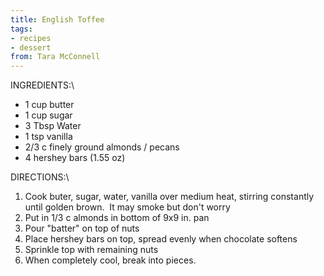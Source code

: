 ```yaml
---
title: English Toffee
tags:
- recipes
- dessert
from: Tara McConnell
---
```

INGREDIENTS:\

-   1 cup butter
-   1 cup sugar
-   3 Tbsp Water
-   1 tsp vanilla
-   2/3 c finely ground almonds / pecans
-   4 hershey bars (1.55 oz)

DIRECTIONS:\

1.  Cook buter, sugar, water, vanilla over medium heat, stirring constantly until golden brown.  It may smoke but don\'t worry
2.  Put in 1/3 c almonds in bottom of 9x9 in. pan
3.  Pour \"batter\" on top of nuts
4.  Place hershey bars on top, spread evenly when chocolate softens
5.  Sprinkle top with remaining nuts
6.  When completely cool, break into pieces.
